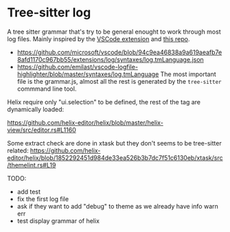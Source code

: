 # Tree-sitter log

A tree sitter grammar that's try to be general enought to work through most log files. Mainly inspired by the [VSCode extension] and [this repo].

- https://github.com/microsoft/vscode/blob/94c9ea46838a9a619aeafb7e8afd1170c967bb55/extensions/log/syntaxes/log.tmLanguage.json
- https://github.com/emilast/vscode-logfile-highlighter/blob/master/syntaxes/log.tmLanguage
The most important file is the grammar.js, almost all the rest is generated by the `tree-sitter` commmand line tool.


Helix require only "ui.selection" to be defined, the rest of the tag are dynamically loaded:

https://github.com/helix-editor/helix/blob/master/helix-view/src/editor.rs#L1160

Some extract check are done in xtask but they don't seems to be tree-sitter related:
https://github.com/helix-editor/helix/blob/1852292451d984de33ea526b3b7dc7f51c6130eb/xtask/src/themelint.rs#L19


TODO: 
- add test
- fix the first log file
- ask if they want to add "debug" to theme as we already have info warn err
- test display grammar of helix


[VSCode extension]: https://github.com/microsoft/vscode/tree/94c9ea46838a9a619aeafb7e8afd1170c967bb55/extensions/log
[this repo]: https://github.com/lpraneis/tree-sitter-tracing-log

